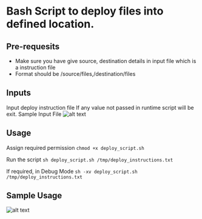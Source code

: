 # Bash Script to deploy files into defined location.


## Pre-requesits
* Make sure you have give source, destination details in input file which is a instruction file
* Format should be /source/files,/destination/files

## Inputs
Input deploy instruction file
If any value not passed in runtime script will be exit.
Sample Input File
![alt text](https://github.com/duggu-reddy/siri-aws-support/blob/main/DeployScript/Sample_inputFile.JPG)

## Usage
Assign required permission 
`chmod +x deploy_script.sh`

Run the script
`sh deploy_script.sh /tmp/deploy_instructions.txt`

If required, in Debug Mode
`sh -xv deploy_script.sh /tmp/deploy_instructions.txt`


## Sample Usage
![alt text](https://github.com/duggu-reddy/siri-aws-support/blob/main/DeployScript/deploy_script_image.JPG)
